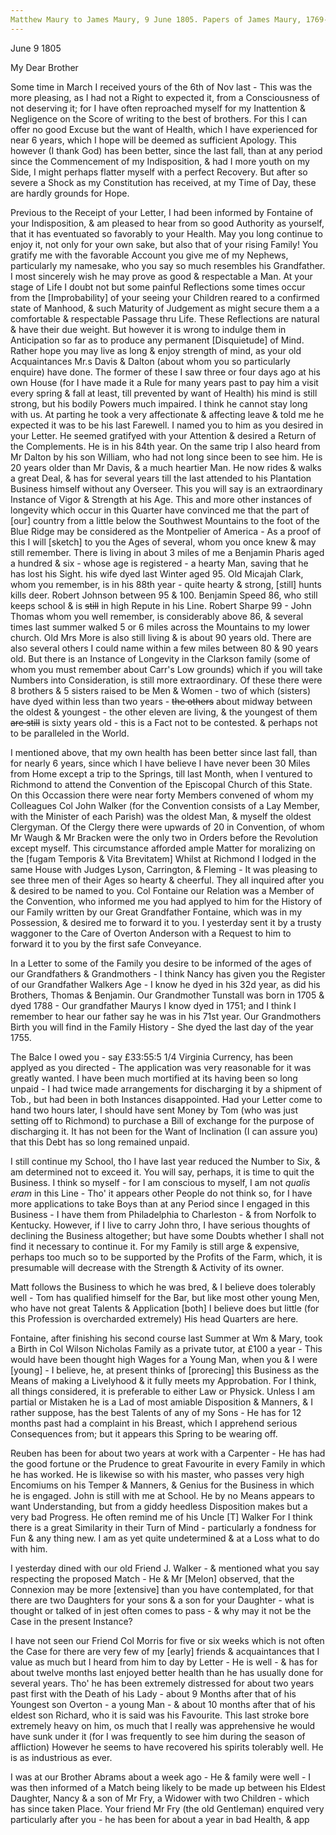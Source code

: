 ```yaml
---
Matthew Maury to James Maury, 9 June 1805. Papers of James Maury, 1769-1917, Accession #3888 and #3888-a, Special Collections, University of Virginia Library, Charlottesville, Va. BoxX_187-
---
```


June 9 1805

My Dear Brother

Some time in March I received yours of the 6th of Nov last - This was the more pleasing, as I had not a Right to expected it, from a Consciousness of not deserving it; for I have often reproached myself for my Inattention & Negligence on the Score of writing to the best of brothers. For this I can offer no good Excuse but the want of Health, which I have experienced for near 6 years, which I hope will be deemed as sufficient Apology. This however (I thank God) has been better, since the last fall, than at any period since the Commencement of my Indisposition, & had I more youth on my Side, I might perhaps flatter myself with a perfect Recovery. But after so severe a Shock as my Constitution has received, at my Time of Day, these are hardly grounds for Hope.

Previous to the Receipt of your Letter, I had been informed by Fontaine of your Indisposition, & am pleased to hear from so good Authority as yourself, that it has eventuated so favorably to your Health. May you long continue to enjoy it, not only for your own sake, but also that of your rising Family! You gratify me with the favorable Account you give me of my Nephews, particularly my namesake, who you say so much resembles his Grandfather. I most sincerely wish he may prove as good & respectable a Man. At your stage of Life I doubt not but some painful Reflections some times occur from the [Improbability] of your seeing your Children reared to a confirmed state of Manhood, & such Maturity of Judgement as might secure them a a comfortable & respectable Passage thru Life. These Reflections are natural & have their due weight. But however it is wrong to indulge them in Anticipation so far as to produce any permanent [Disquietude] of Mind. Rather hope you may live as long & enjoy strength of mind, as your old Acquaintances Mr.s Davis & Dalton (about whom you so particularly enquire) have done. The former of these I saw three or four days ago at his own House (for I have made it a Rule for many years past to pay him a visit every spring & fall at least, till prevented by want of Health) his mind is still strong, but his bodily Powers much impaired. I think he cannot stay long with us. At parting he took a very affectionate & affecting leave & told me he expected it was to be his last Farewell. I named you to him as you desired in your Letter. He seemed gratifyed with your Attention & desired a Return of the Complements. He is in his 84th year. On the same trip I also heard from Mr Dalton by his son William, who had not long since been to see him. He is 20 years older than Mr Davis, & a much heartier Man. He now rides & walks a great Deal, & has for several years till the last attended to his Plantation Business himself without any Overseer. This you will say is an extraordinary Instance of Vigor & Strength at his Age. This and more other instances of longevity which occur in this Quarter have convinced me that the part of [our] country from a little below the Southwest Mountains to the foot of the Blue Ridge may be considered as the Montpelier of America - As a proof of this I will [sketch] to you the Ages of several, whom you once knew & may still remember. There is living in about 3 miles of me a Benjamin Pharis aged a hundred & six - whose age is registered - a hearty Man, saving that he has lost his Sight. his wife dyed last Winter aged 95. Old Micajah Clark, whom you remember, is in his 88th year - quite hearty & strong, [still] hunts kills deer. Robert Johnson between 95 & 100. Benjamin Speed 86, who still keeps school & is ~~still~~ in high Repute in his Line. Robert Sharpe 99 - John Thomas whom you well remember, is considerably above 86, & several times last summer walked 5 or 6 miles across the Mountains to my lower church. Old Mrs More is also still living & is about 90 years old. There are also several others I could name within a few miles between 80 & 90 years old. But there is an Instance of Longevity in the Clarkson family (some of whom you must remember about Carr's Low grounds) which if you will take Numbers into Consideration, is still more extraordinary. Of these there were 8 brothers & 5 sisters raised to be Men & Women - two of which (sisters) have dyed within less than two years - ~~the others~~ about midway between the oldest & youngest - the other eleven are living, & the youngest of them ~~are still~~ is sixty years old - this is a Fact not to be contested. & perhaps not to be paralleled in the World.

I mentioned above, that my own health has been better since last fall, than for nearly 6 years, since which I have believe I have never been 30 Miles from Home except a trip to the Springs, till last Month, when I ventured to Richmond to attend the Convention of the Episcopal Church of this State. On this Occassion there were near forty Members convened of whom my Colleagues Col John Walker (for the Convention consists of a Lay Member, with the Minister of each Parish) was the oldest Man, & myself the oldest Clergyman. Of the Clergy there were upwards of 20 in Convention, of whom Mr Waugh & Mr Bracken were the only two in Orders before the Revolution except myself. This circumstance afforded ample Matter for moralizing on the [fugam Temporis & Vita Brevitatem] Whilst at Richmond I lodged in the same House with Judges Lyson, Carrington, & Fleming - It was pleasing to see three men of their Ages so hearty & cheerful. They all inquired after you & desired to be named to you.    Col Fontaine our Relation was a Member of the Convention, who informed me you had applyed to him for the History of our Family written by our Great Grandfather Fontaine, which was in my Possession, & desired me to forward it to you. I yesterday sent it by a trusty waggoner to the Care of Overton Anderson with a Request to him to forward it to you by the first safe Conveyance.

In a Letter to some of the Family you desire to be informed of the ages of our Grandfathers & Grandmothers - I think Nancy has given you the Register of our Grandfather Walkers Age - I know he dyed in his 32d year, as did his Brothers, Thomas & Benjamin. Our Grandmother Tunstall was born in 1705 & dyed 1788 - Our grandfather Maurys I know dyed in 1751; and I think I remember to hear our father say he was in his 71st year. Our Grandmothers Birth you will find in the Family History - She dyed the last day of the year 1755.

The Balce I owed you - say £33:55:5 1/4 Virginia Currency, has been applyed as you directed - The application was very reasonable for it was greatly wanted. I have been much mortified at its having been so long unpaid - I had twice made arrangements for discharging it by a shipment of Tob., but had been in both Instances disappointed. Had your Letter come to hand two hours later, I should have sent Money by Tom (who was just setting off to Richmond) to purchase a Bill of exchange for the purpose of discharging it. It has not been for the Want of Inclination (I can assure you) that this Debt has so long remained unpaid.

I still continue my School, tho I have last year reduced the Number to Six, & am determined not to exceed it. You will say, perhaps, it is time to quit the Business. I think so myself - for I am conscious to myself, I am not *qualis eram* in this Line - Tho' it appears other People do not think so, for I have more applications to take Boys than at any Period since I engaged in this Business - I have them from Philadelphia to Charleston - & from Norfolk to Kentucky. However, if I live to carry John thro, I have serious thoughts of declining the Business altogether; but have some Doubts whether I shall not find it necessary to continue it. For my Family is still arge & expensive, perhaps too much so to be supported by the Profits of the Farm, which, it is presumable will decrease with the Strength & Activity of its owner.

Matt follows the Business to which he was bred, & I believe does tolerably well - Tom has qualified himself for the Bar, but like most other young Men, who have not great Talents & Application [both] I believe does but little (for this Profession is overcharded extremely) His head Quarters are here.

Fontaine, after finishing his second course last Summer at Wm & Mary, took a Birth in Col Wilson Nicholas Family as a private tutor, at £100 a year - This would have been thought high Wages for a Young Man, when you & I were [young] - I believe, he, at present thinks of [prorecing] this Business as the Means of making a Livelyhood & it fully meets my Approbation. For I think, all things considered, it is preferable to either Law or Physick. Unless I am partial or Mistaken he is a Lad of most amiable Disposition & Manners, & I rather suppose, has the best Talents of any of my Sons - He has for 12 months past had a complaint in his Breast, which I apprehend serious Consequences from; but it appears this Spring to be wearing off. 

Reuben has been for about two years at work with a Carpenter - He has had the good fortune or the Prudence to great Favourite in every Family in which he has worked. He is likewise so with his master, who passes very high Encomiums on his Temper & Manners, & Genius for the Business in which he is engaged. John is still with me at School. He by no Means appears to want Understanding, but from a giddy heedless Disposition makes but a very bad Progress. He often remind me of his Uncle [T] Walker For I think there is a great Similarity in their Turn of Mind - particularly a fondness for Fun & any thing new. I am as yet quite undetermined & at a Loss what to do with him.

I yesterday dined with our old Friend J. Walker - & mentioned what you say respecting the proposed Match - He & Mr [Melon] observed, that the Connexion may be more [extensive] than you have contemplated, for that there are two Daughters for your sons & a son for your Daughter - what is thought or talked of in jest often comes to pass - & why may it not be the Case in the present Instance? 

I have not seen our Friend Col Morris for five or six weeks which is not often the Case for there are very few of my [early] friends & acquaintances that I value as much but I heard from him to day by Letter - He is well - & has for about twelve months last enjoyed better health than he has usually done for several years. Tho' he has been extremely distressed for about two years past first with the Death of his Lady - about 9 Months after that of his Youngest son Overton - a young Man - & about 10 months after that of his eldest son Richard, who it is said was his Favourite. This last stroke bore extremely heavy on him, os much that I really was apprehensive he would have sunk under it (for I was frequently to see him during the season of affliction) However he seems to have recovered his spirits tolerably well. He is as industrious as ever. 

I was at our Brother Abrams about a week ago - He & family were well - I was then informed of a Match being likely to be made up between his Eldest Daughter, Nancy & a son of Mr Fry, a Widower with two Children - which has since taken Place. Your friend Mr Fry (the old Gentleman) enquired very particularly after you - he has been for about a year in bad Health, & app